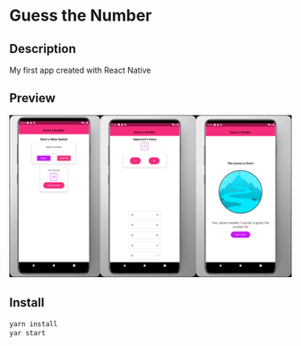 # Guess the Number

## Description

My first app created with React Native

## Preview

<img src="./Guess the number.png" width="700"/>


## Install

```
yarn install
yar start
````
